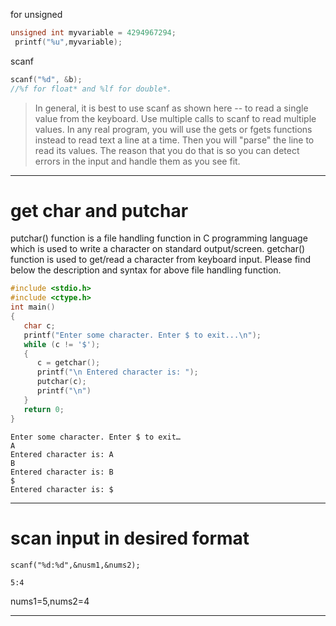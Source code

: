 for unsigned
```c
unsigned int myvariable = 4294967294;
 printf("%u",myvariable);

```
scanf
```c
scanf("%d", &b);
//%f for float* and %lf for double*.
```
> In general, it is best to use scanf as shown here -- to read a single value from the keyboard. Use multiple calls to scanf to read multiple values. In any real program, you will use the gets or fgets functions instead to read text a line at a time. Then you will "parse" the line to read its values. The reason that you do that is so you can detect errors in the input and handle them as you see fit.

---
# get char and putchar
putchar() function is a file handling function in C programming language which is used to write a character on standard output/screen. getchar() function is used to get/read a character from keyboard input. Please find below the description and syntax for above file handling function.
```c
#include <stdio.h>
#include <ctype.h>
int main()
{
   char c;
   printf("Enter some character. Enter $ to exit...\n");
   while (c != '$');
   {
      c = getchar();
      printf("\n Entered character is: ");
      putchar(c);
      printf("\n")
   } 
   return 0;
}
```
```
Enter some character. Enter $ to exit…
A
Entered character is: A
B
Entered character is: B
$
Entered character is: $
```
---
# scan input in desired format
```
scanf("%d:%d",&nusm1,&nums2);
```
```
5:4
```
nums1=5,nums2=4

---